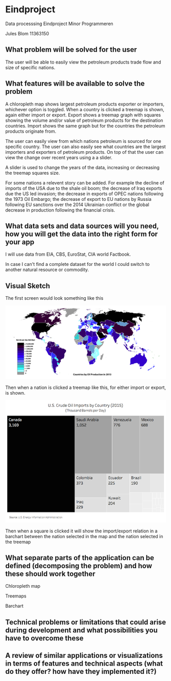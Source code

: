 # Eindproject
Data processsing Eindproject Minor Programmeren

Jules Blom 11363150

## What problem will be solved for the user

The user will be able to easily view the petroleum products trade flow and size of specific nations.

## What features will be available to solve the problem

A chloropleth map shows largest petroleum products exporter or importers, whichever option is toggled. When a country is clicked a treemap is shown, again either import or export. Export shows a treemap graph with squares showing the volume and/or value of petroleum products for the destination countries. Import shows the same graph but for the countries the petroleum products originate from.

The user can easily view from which nations petroleum is sourced for one specific country. The user can also easily see what countries are the largest importers and exporters of petroleum products. On top of that the user can view the change over recent years using a a slider.

A slider is used to change the years of the data, increasing or decreasing the treemap squares size.

For some nations a relevent story can be added. For example the decline of imports of the USA due to the shale oil boom; the decrease of Iraq exports due the US led invasion; the decrease in exports of OPEC nations following the 1973 Oil Embargo; the decrease of export to EU nations by Russia following EU sanctions over the 2014 Ukrainian conflict or the global decrease in production following the financial crisis. 

## What data sets and data sources will you need, how you will get the data into the right form for your app

I will use data from EIA, CBS, EuroStat, CIA world Factbook.

In case I can't find a complete dataset for the world I could switch to another natural resource or commodity.

## Visual Sketch

The first screen would look something like this

![Chloropleth map](https://github.com/JulesBlm/Eindproject/blob/master/oil%20prod.svg)

Then when a nation is clicked a treemap like this, for either import or export, is shown.

![Treemap imports example](https://github.com/JulesBlm/Eindproject/blob/master/treemap%20oil.png)

Then when a square is clicked it will show the import/export relation in a barchart between the nation selected in the map and the nation selected in the treemap

## What separate parts of the application can be defined (decomposing the problem) and how these should work together
Chloropleth map

Treemaps

Barchart

## Technical problems or limitations that could arise during development and what possibilities you have to overcome these

## A review of similar applications or visualizations in terms of features and technical aspects (what do they offer? how have they implemented it?)

